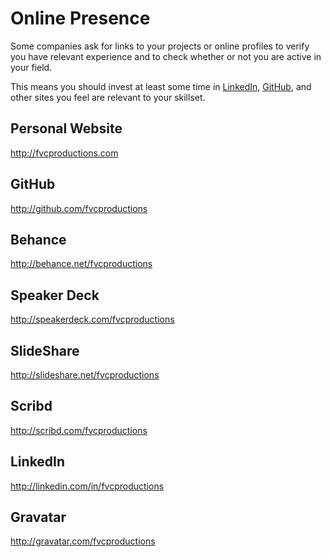 # Online Presence

Some companies ask for links to your projects or online profiles to verify you have relevant experience and to check whether or not you are active in your field.

This means you should invest at least some time in [LinkedIn](http://linkedin.com), [GitHub](http://github.com), and other sites you feel are relevant to your skillset.

## Personal Website

http://fvcproductions.com

## GitHub

http://github.com/fvcproductions

## Behance

http://behance.net/fvcproductions

## Speaker Deck

http://speakerdeck.com/fvcproductions

## SlideShare

http://slideshare.net/fvcproductions

## Scribd

http://scribd.com/fvcproductions

## LinkedIn

http://linkedin.com/in/fvcproductions

## Gravatar

http://gravatar.com/fvcproductions
